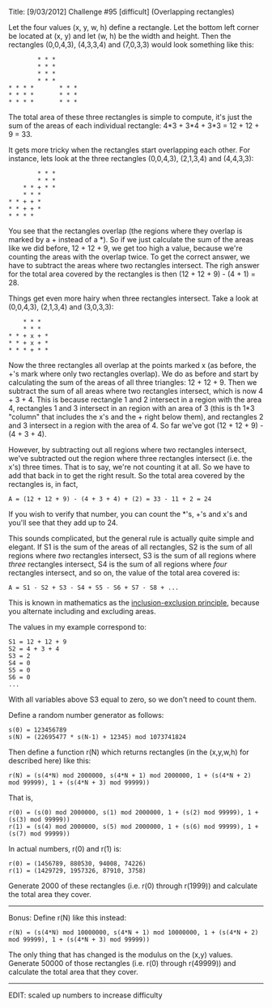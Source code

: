 Title: [9/03/2012] Challenge #95 [difficult] (Overlapping rectangles)

Let the four values (x, y, w, h) define a rectangle. Let the bottom left corner be located at (x, y) and let (w, h) be the width and height. Then the rectangles (0,0,4,3), (4,3,3,4) and (7,0,3,3) would look something like this:

            * * * 
            * * * 
            * * *
            * * *
    * * * *       * * *
    * * * *       * * *
    * * * *       * * *

The total area of these three rectangles is simple to compute, it's just the sum of the areas of each individual rectangle: 4\*3 + 3\*4 + 3\*3 = 12 + 12 + 9 = 33.

It gets more tricky when the rectangles start overlapping each other. For instance, lets look at the three rectangles (0,0,4,3), (2,1,3,4) and (4,4,3,3):

            * * * 
            * * * 
        * * + * * 
        * * *     
    * * + + *      
    * * + + *      
    * * * *       

You see that the rectangles overlap (the regions where they overlap is marked by a + instead of a \*). So if we just calculate the sum of the areas like we did before, 12 + 12 + 9, we get too high a value, because we're counting the areas with the overlap twice. To get the correct answer, we have to subtract the areas where two rectangles intersect. The righ answer for the total area covered by the rectangles is then (12 + 12 + 9) - (4 + 1) = 28. 

Things get even more hairy when three rectangles intersect. Take a look at (0,0,4,3), (2,1,3,4) and (3,0,3,3):

        * * *
        * * *     
    * * + x + *      
    * * + x + *   
    * * * + * *   
          
Now the three rectangles all overlap at the points marked x (as before, the +'s mark where only two rectangles overlap). We do as before and start by calculating the sum of the areas of all three triangles: 12 + 12 + 9. Then we subtract the sum of all areas where two rectangles intersect, which is now 4 + 3 + 4. This is because rectangle 1 and 2 intersect in a region with the area 4, rectangles 1 and 3 intersect in an region with an area of 3 (this is th 1\*3 "column" that includes the x's and the + right below them), and rectangles 2 and 3 intersect in a region with the area of 4. So far we've got (12 + 12 + 9) - (4 + 3 + 4). 

However, by subtracting out all regions where two rectangles intersect, we've subtracted out the region where three rectangles intersect (i.e. the x's) three times. That is to say, we're not counting it at all. So we have to add that back in to get the right result. So the total area covered by the rectangles is, in fact, 

    A = (12 + 12 + 9) - (4 + 3 + 4) + (2) = 33 - 11 + 2 = 24

If you wish to verify that number, you can count the *'s, +'s and x's and you'll see that they add up to 24. 

This sounds complicated, but the general rule is actually quite simple and elegant. If S1 is the sum of the areas of all rectangles, S2 is the sum of all regions where *two* rectangles intersect, S3 is the sum of all regions where *three* rectangles intersect, S4 is the sum of all regions where *four* rectangles intersect, and so on, the value of the total area covered is:

    A = S1 - S2 + S3 - S4 + S5 - S6 + S7 - S8 + ...

This is known in mathematics as the [inclusion-exclusion principle](http://en.wikipedia.org/wiki/Inclusion_exclusion_principle), because you alternate including and excluding areas. 

The values in my example correspond to:

    S1 = 12 + 12 + 9 
    S2 = 4 + 3 + 4  
    S3 = 2
    S4 = 0
    S5 = 0
    S6 = 0
    ...
    
With all variables above S3 equal to zero, so we don't need to count them.

Define a random number generator as follows: 

    s(0) = 123456789
    s(N) = (22695477 * s(N-1) + 12345) mod 1073741824
    
Then define a function r(N) which returns rectangles (in the (x,y,w,h) for described here) like this:

    r(N) = (s(4*N) mod 2000000, s(4*N + 1) mod 2000000, 1 + (s(4*N + 2) mod 99999), 1 + (s(4*N + 3) mod 99999))
    
That is, 

    r(0) = (s(0) mod 2000000, s(1) mod 2000000, 1 + (s(2) mod 99999), 1 + (s(3) mod 99999)) 
    r(1) = (s(4) mod 2000000, s(5) mod 2000000, 1 + (s(6) mod 99999), 1 + (s(7) mod 99999)) 

In actual numbers, r(0) and r(1) is:

    r(0) = (1456789, 880530, 94008, 74226)
    r(1) = (1429729, 1957326, 87910, 3758)

Generate 2000 of these rectangles (i.e. r(0) through r(1999)) and calculate the total area they cover. 

***

Bonus: Define r(N) like this instead:

    r(N) = (s(4*N) mod 10000000, s(4*N + 1) mod 10000000, 1 + (s(4*N + 2) mod 99999), 1 + (s(4*N + 3) mod 99999))

The only thing that has changed is the modulus on the (x,y) values. Generate 50000 of those rectangles (i.e. r(0) through r(49999)) and calculate the total area that they cover. 

***

EDIT: scaled up numbers to increase difficulty